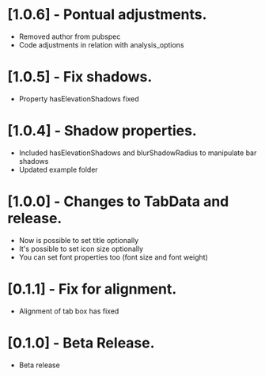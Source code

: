 # [1.0.6] - Pontual adjustments.
* Removed author from pubspec
* Code adjustments in relation with analysis_options

# [1.0.5] - Fix shadows.
* Property hasElevationShadows fixed

# [1.0.4] - Shadow properties.
* Included hasElevationShadows and blurShadowRadius to manipulate bar shadows
* Updated example folder

# [1.0.0] - Changes to TabData and release.
* Now is possible to set title optionally
* It's possible to set icon size optionally
* You can set font properties too (font size and font weight)

# [0.1.1] - Fix for alignment.
* Alignment of tab box has fixed

# [0.1.0] - Beta Release.
* Beta release
